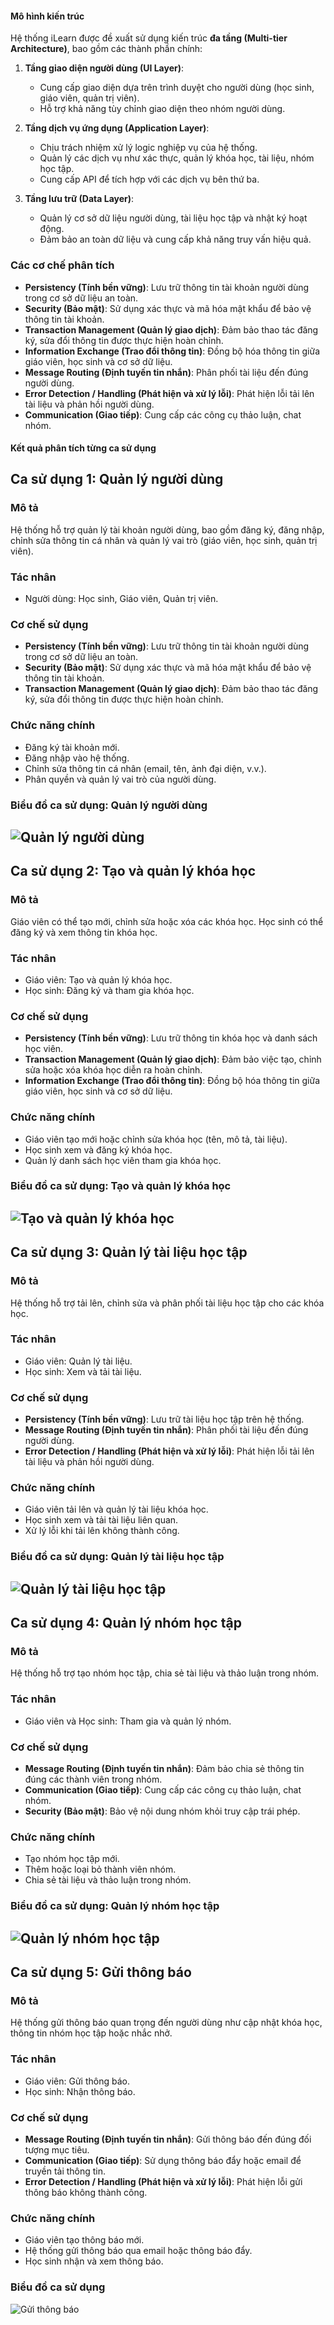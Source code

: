 #### **Mô hình kiến trúc**
Hệ thống iLearn được đề xuất sử dụng kiến trúc **đa tầng (Multi-tier Architecture)**, bao gồm các thành phần chính:
1. **Tầng giao diện người dùng (UI Layer)**:  
   - Cung cấp giao diện dựa trên trình duyệt cho người dùng (học sinh, giáo viên, quản trị viên).  
   - Hỗ trợ khả năng tùy chỉnh giao diện theo nhóm người dùng.  

2. **Tầng dịch vụ ứng dụng (Application Layer)**:  
   - Chịu trách nhiệm xử lý logic nghiệp vụ của hệ thống.  
   - Quản lý các dịch vụ như xác thực, quản lý khóa học, tài liệu, nhóm học tập.  
   - Cung cấp API để tích hợp với các dịch vụ bên thứ ba.  

3. **Tầng lưu trữ (Data Layer)**:  
   - Quản lý cơ sở dữ liệu người dùng, tài liệu học tập và nhật ký hoạt động.  
   - Đảm bảo an toàn dữ liệu và cung cấp khả năng truy vấn hiệu quả.  
### Các cơ chế phân tích

- **Persistency (Tính bền vững)**: Lưu trữ thông tin tài khoản người dùng trong cơ sở dữ liệu an toàn.  
- **Security (Bảo mật)**: Sử dụng xác thực và mã hóa mật khẩu để bảo vệ thông tin tài khoản.  
- **Transaction Management (Quản lý giao dịch)**: Đảm bảo thao tác đăng ký, sửa đổi thông tin được thực hiện hoàn chỉnh.
- **Information Exchange (Trao đổi thông tin)**: Đồng bộ hóa thông tin giữa giáo viên, học sinh và cơ sở dữ liệu.
- **Message Routing (Định tuyến tin nhắn)**: Phân phối tài liệu đến đúng người dùng.  
- **Error Detection / Handling (Phát hiện và xử lý lỗi)**: Phát hiện lỗi tải lên tài liệu và phản hồi người dùng.
- **Communication (Giao tiếp)**: Cung cấp các công cụ thảo luận, chat nhóm.

#### Kết quả phân tích từng ca sử dụng

## **Ca sử dụng 1: Quản lý người dùng**
### Mô tả
Hệ thống hỗ trợ quản lý tài khoản người dùng, bao gồm đăng ký, đăng nhập, chỉnh sửa thông tin cá nhân và quản lý vai trò (giáo viên, học sinh, quản trị viên).

### Tác nhân
- Người dùng: Học sinh, Giáo viên, Quản trị viên.

### Cơ chế sử dụng
- **Persistency (Tính bền vững)**: Lưu trữ thông tin tài khoản người dùng trong cơ sở dữ liệu an toàn.  
- **Security (Bảo mật)**: Sử dụng xác thực và mã hóa mật khẩu để bảo vệ thông tin tài khoản.  
- **Transaction Management (Quản lý giao dịch)**: Đảm bảo thao tác đăng ký, sửa đổi thông tin được thực hiện hoàn chỉnh.

### Chức năng chính
- Đăng ký tài khoản mới.  
- Đăng nhập vào hệ thống.  
- Chỉnh sửa thông tin cá nhân (email, tên, ảnh đại diện, v.v.).  
- Phân quyền và quản lý vai trò của người dùng.

### Biểu đồ ca sử dụng: Quản lý người dùng

![Quản lý người dùng](https://www.planttext.com/plantuml/png/P55DIWCn5Dxd58_PzmfIAKK5NLZjMi9CJ4AdBoLvqmku4151Rs1r9tGZhXgAY_GYEO5Na4vdEftfzljxNxxy-T--8swfcEQCfsGi9EVHlwJWDAe4k8CRAZA1LBDdEYmCp7NumfA-5JnLmjRqTH5NdmXaety-K9rcKusC5Kwat0b8Dg-R1vGm2MkWyAvXeipMLsh7WxkHaDgHi4S6L76rd86A_X58HV-6ilPS6gcnCGnKz4-em4M_v40g_A04qWXfM02gyB4_DimqNU2zQRpL8_AmXZdNG3Pyr-8hZboAaSc5OwoQ1dgzarRh3hvhrW7tLrcru55A1z-bTC0cfLouhMr1XyNx0hFjX_y3003__mC0)
---

## **Ca sử dụng 2: Tạo và quản lý khóa học**
### Mô tả
Giáo viên có thể tạo mới, chỉnh sửa hoặc xóa các khóa học. Học sinh có thể đăng ký và xem thông tin khóa học.

### Tác nhân
- Giáo viên: Tạo và quản lý khóa học.  
- Học sinh: Đăng ký và tham gia khóa học.

### Cơ chế sử dụng
- **Persistency (Tính bền vững)**: Lưu trữ thông tin khóa học và danh sách học viên.  
- **Transaction Management (Quản lý giao dịch)**: Đảm bảo việc tạo, chỉnh sửa hoặc xóa khóa học diễn ra hoàn chỉnh.  
- **Information Exchange (Trao đổi thông tin)**: Đồng bộ hóa thông tin giữa giáo viên, học sinh và cơ sở dữ liệu.

### Chức năng chính
- Giáo viên tạo mới hoặc chỉnh sửa khóa học (tên, mô tả, tài liệu).  
- Học sinh xem và đăng ký khóa học.  
- Quản lý danh sách học viên tham gia khóa học.

### Biểu đồ ca sử dụng: Tạo và quản lý khóa học

![Tạo và quản lý khóa học](https://www.planttext.com/plantuml/png/P55DIWCn5Dxd58_PzmfIAKK5NLZjMi9CJ4AdBoLvqmku4151Rs1r9tGZhXgAY_GYEO5Na4vdEftfzljxNxxy-T--8swfcEQCfsGi9EVHlwJWDAe4k8CRAZA1LBDdEYmCp7NumfA-5JnLmjRqTH5NdmXaety-K9rcKusC5Kwat0b8Dg-R1vGm2MkWyAvXeipMLsh7WxkHaDgHi4S6L76rd86A_X58HV-6ilPS6gcnCGnKz4-em4M_v40g_A04qWXfM02gyB4_DimqNU2zQRpL8_AmXZdNG3Pyr-8hZboAaSc5OwoQ1dgzarRh3hvhrW7tLrcru55A1z-bTC0cfLouhMr1XyNx0hFjX_y3003__mC0)
---

## **Ca sử dụng 3: Quản lý tài liệu học tập**
### Mô tả
Hệ thống hỗ trợ tải lên, chỉnh sửa và phân phối tài liệu học tập cho các khóa học.

### Tác nhân
- Giáo viên: Quản lý tài liệu.  
- Học sinh: Xem và tải tài liệu.

### Cơ chế sử dụng
- **Persistency (Tính bền vững)**: Lưu trữ tài liệu học tập trên hệ thống.  
- **Message Routing (Định tuyến tin nhắn)**: Phân phối tài liệu đến đúng người dùng.  
- **Error Detection / Handling (Phát hiện và xử lý lỗi)**: Phát hiện lỗi tải lên tài liệu và phản hồi người dùng.

### Chức năng chính
- Giáo viên tải lên và quản lý tài liệu khóa học.  
- Học sinh xem và tải tài liệu liên quan.  
- Xử lý lỗi khi tải lên không thành công.

### Biểu đồ ca sử dụng: Quản lý tài liệu học tập

![Quản lý tài liệu học tập](https://www.planttext.com/plantuml/png/R94xRi9048RxFSN8lQyGMGAKD5Gyb0wDx54yqh96tjcO6o0A2cwGA5saLEcoHGgVP4_05H089_XHV_-_Ez_CoVycLh0KjzOAKobAY1wvVY_WbUjF4m5Qc1EcEPKDVWh-a89bar_fJ5n6HfHobbAq1D4y_7mmIFt6e3dudGFTFBKOhHORNM0sHQ6IKV-tHddmUvE33VuBxzjDSPAnz6lFzVTWUaoQX0Roj1wABvcgVhXlidN17ytBtoz5PLewwhOiYEE70TiERIbrM4T0tVRSuDR07TQRAY6JNGvy1W00__y30000)
---

## **Ca sử dụng 4: Quản lý nhóm học tập**
### Mô tả
Hệ thống hỗ trợ tạo nhóm học tập, chia sẻ tài liệu và thảo luận trong nhóm.

### Tác nhân
- Giáo viên và Học sinh: Tham gia và quản lý nhóm.

### Cơ chế sử dụng
- **Message Routing (Định tuyến tin nhắn)**: Đảm bảo chia sẻ thông tin đúng các thành viên trong nhóm.  
- **Communication (Giao tiếp)**: Cung cấp các công cụ thảo luận, chat nhóm.  
- **Security (Bảo mật)**: Bảo vệ nội dung nhóm khỏi truy cập trái phép.

### Chức năng chính
- Tạo nhóm học tập mới.  
- Thêm hoặc loại bỏ thành viên nhóm.  
- Chia sẻ tài liệu và thảo luận trong nhóm.

### Biểu đồ ca sử dụng: Quản lý nhóm học tập
![Quản lý nhóm học tập](https://www.planttext.com/plantuml/png/V98nQiCm58Ptd-BXFLSeAIwaIvR6WMxbLNvK0biAqbEkqAbtIEWMo9JD7Zhe93f1hr1gnxWMeVFtV-_fb_JTVIqTesNVr1aADXRobGf70tiLJZe7T50I2absn8-n-n3Wb9OztR2lI7EMUKS27K5UnlPeGCjmQK3sOOxjUTUdjyLBOGcPLjRutHz7XbC3BCD1os7rC62KxgjgJSqhsKbv3XVyntYYnkmfbKePsqy3jO_jMGDRez_cMd-k1-M4TquPFPc5L0WkjXrmE2YeLUpU_TpTIBH3iJKoMOLrbbql3nQBkxHyWgQA2PWrITYjbTSN6IDfemJVcB0aNVt-Xny0003__mC0)
---

## **Ca sử dụng 5: Gửi thông báo**
### Mô tả
Hệ thống gửi thông báo quan trọng đến người dùng như cập nhật khóa học, thông tin nhóm học tập hoặc nhắc nhở.

### Tác nhân
- Giáo viên: Gửi thông báo.  
- Học sinh: Nhận thông báo.

### Cơ chế sử dụng
- **Message Routing (Định tuyến tin nhắn)**: Gửi thông báo đến đúng đối tượng mục tiêu.  
- **Communication (Giao tiếp)**: Sử dụng thông báo đẩy hoặc email để truyền tải thông tin.  
- **Error Detection / Handling (Phát hiện và xử lý lỗi)**: Phát hiện lỗi gửi thông báo không thành công.

### Chức năng chính
- Giáo viên tạo thông báo mới.  
- Hệ thống gửi thông báo qua email hoặc thông báo đẩy.  
- Học sinh nhận và xem thông báo.

### Biểu đồ ca sử dụng
![Gửi thông báo](https://www.planttext.com/plantuml/png/V98nQiCm58Ptd-BXFLSeAIwaIvR6WMxbLNvK0biAqbEkqAbtIEWMo9JD7Zhe93f1hr1gnxWMeVFtV-_fb_JTVIqTesNVr1aADXRobGf70tiLJZe7T50I2absn8-n-n3Wb9OztR2lI7EMUKS27K5UnlPeGCjmQK3sOOxjUTUdjyLBOGcPLjRutHz7XbC3BCD1os7rC62KxgjgJSqhsKbv3XVyntYYnkmfbKePsqy3jO_jMGDRez_cMd-k1-M4TquPFPc5L0WkjXrmE2YeLUpU_TpTIBH3iJKoMOLrbbql3nQBkxHyWgQA2PWrITYjbTSN6IDfemJVcB0aNVt-Xny0003__mC0)
